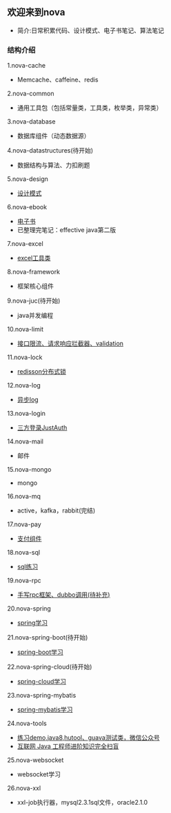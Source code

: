 ## 欢迎来到nova
* 简介:日常积累代码、设计模式、电子书笔记、算法笔记

### 结构介绍
1.nova-cache
* Memcache、caffeine、redis

2.nova-common
* 通用工具包（包括常量类，工具类，枚举类，异常类）

3.nova-database
* 数据库组件（动态数据源）

4.nova-datastructures(待开始)
* 数据结构与算法、力扣刷题

5.nova-design
* [设计模式](nova-design/designNote.md)

6.nova-ebook
* [电子书](nova-ebook/ebookNote.md)
* 已整理完笔记：effective java第二版

7.nova-excel
* [excel工具类](nova-excel/excelNote.md)

8.nova-framework
* 框架核心组件

9.nova-juc(待开始)
* java并发编程

10.nova-limit
* [接口限流、请求响应拦截器、validation](nova-limit/limitNote.md)

11.nova-lock
* [redisson分布式锁](nova-lock/lockNote.md)

12.nova-log
* [异步log](nova-log/logNote.md)

13.nova-login
* [三方登录JustAuth](nova-login/loginNote.md)

14.nova-mail
* 邮件

15.nova-mongo
* mongo

16.nova-mq
* active，kafka，rabbit(完结)

17.nova-pay
* [支付组件](nova-pay/payNote.md)

18.nova-sql
* [sql练习](nova-sql/sqlNote.md)

19.nova-rpc
* [手写rpc框架、dubbo调用(待补充)](nova-rpc/rpcNote.md)

20.nova-spring
* [spring学习](nova-spring/springNote.md)

21.nova-spring-boot(待开始)
* [spring-boot学习](nova-spring-boot/springBootNote.md)

22.nova-spring-cloud(待开始)
* [spring-cloud学习](nova-spring-cloud/springCloudNote.md)

23.nova-spring-mybatis
* [spring-mybatis学习](nova-spring-mybatis/mybatisNote.md)

24.nova-tools
* [练习demo,java8,hutool、guava测试类，微信公众号](nova-tools/toolsNote.md)
* [互联网 Java 工程师进阶知识完全扫盲](summary.md)

25.nova-websocket
* websocket学习

26.nova-xxl
* xxl-job执行器，mysql2.3.1sql文件，oracle2.1.0

